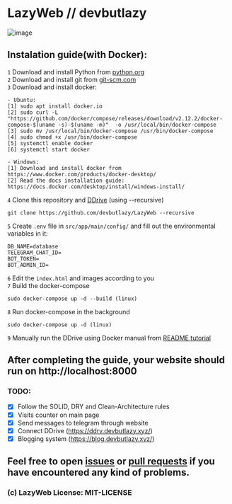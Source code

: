 # LazyWeb // devbutlazy

![image](https://github.com/user-attachments/assets/9501a332-293e-4da6-9b8e-bfb2e9b8e31b)

## Instalation guide(with Docker):
`1` Download and install Python from [python.org](https://www.python.org/ftp/python/3.11.0/python-3.11.0-amd64.exe)  
`2` Download and install git from [git-scm.com](https://github.com/git-for-windows/git/releases/download/v2.44.0.windows.1/Git-2.44.0-64-bit.exe)  
`3` Download and install docker:  
```
- Ubuntu:
[1] sudo apt install docker.io
[2] sudo curl -L "https://github.com/docker/compose/releases/download/v2.12.2/docker-compose-$(uname -s)-$(uname -m)"  -o /usr/local/bin/docker-compose
[3] sudo mv /usr/local/bin/docker-compose /usr/bin/docker-compose
[4] sudo chmod +x /usr/bin/docker-compose
[5] systemctl enable docker
[6] systemctl start docker

- Windows:
[1] Download and install docker from https://www.docker.com/products/docker-desktop/
[2] Read the docs installation guide: https://docs.docker.com/desktop/install/windows-install/
```
`4` Clone this repository and [DDrive](https://github.com/forscht/ddrive) (using --recursive)
```
git clone https://github.com/devbutlazy/LazyWeb --recursive
```
`5` Create `.env` file in `src/app/main/config/` and fill out the environmental variables in it:  
```
DB_NAME=database
TELEGRAM_CHAT_ID=
BOT_TOKEN=
BOT_ADMIN_ID=
```
`6` Edit the `index.html` and images according to you  
`7` Build the docker-compose
```
sudo docker-compose up -d --build (linux)
```
`8` Run docker-compose in the background
```
sudo docker-compose up -d (linux)
```

`9` Manually run the DDrive using Docker manual from [README tutorial](https://github.com/forscht/ddrive/blob/4.x/README.md)


## After completing the guide, your website should run on http://localhost:8000 


### TODO:
- [x] Follow the SOLID, DRY and Clean-Architecture rules
- [x] Visits counter on main page 
- [x] Send messages to telegram through website
- [x] Connect DDrive (https://ddrv.devbutlazy.xyz/)
- [x] Blogging system (https://blog.devbutlazy.xyz/)

## Feel free to open [issues](https://github.com/devbutlazy/LazyWeb/issues) or [pull requests](https://github.com/devbutlazy/LazyWeb/pulls) if you have encountered any kind of problems.

### (c) LazyWeb License: MIT-LICENSE
